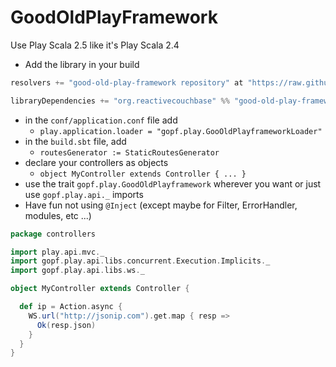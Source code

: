 # GoodOldPlayFramework

Use Play Scala 2.5  like it's Play Scala 2.4

* Add the library in your build
```scala
resolvers += "good-old-play-framework repository" at "https://raw.githubusercontent.com/mathieuancelin/good-old-play-framework/master/repository/releases"

libraryDependencies += "org.reactivecouchbase" %% "good-old-play-framework" % "1.0.0"
```
* in the `conf/application.conf` file add
  - `play.application.loader = "gopf.play.GooOldPlayframeworkLoader"`
* in the `build.sbt` file, add
  - `routesGenerator := StaticRoutesGenerator`
* declare your controllers as objects
  - `object MyController extends Controller { ... }`
* use the trait `gopf.play.GoodOldPlayframework` wherever you want or just use `gopf.play.api._` imports
* Have fun not using `@Inject` (except maybe for Filter, ErrorHandler, modules, etc ...)


```scala
package controllers

import play.api.mvc._
import gopf.play.api.libs.concurrent.Execution.Implicits._
import gopf.play.api.libs.ws._

object MyController extends Controller {

  def ip = Action.async {
    WS.url("http://jsonip.com").get.map { resp =>
      Ok(resp.json)
    }
  }
}
```